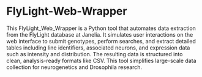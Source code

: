 # FlyLight-Web-Wrapper
This FlyLight_Web_Wrapper is a Python tool that automates data extraction from the FlyLight database at Janelia. It simulates user interactions on the web interface to submit genotypes, perform searches, and extract detailed tables including line identifiers, associated neurons, and expression data such as intensity and distribution. The resulting data is structured into clean, analysis-ready formats like CSV. This tool simplifies large-scale data collection for neurogenetics and Drosophila research.
